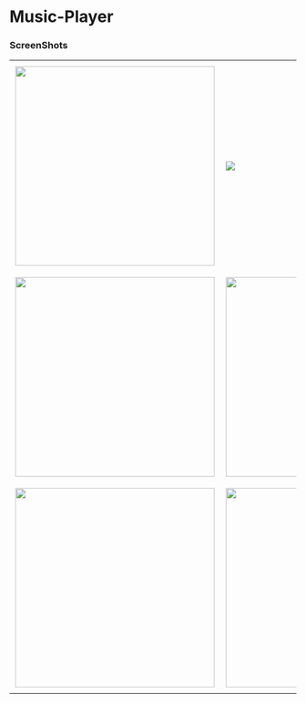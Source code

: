 # Music-Player
 
### ScreenShots
<table>
  <tr>
    <td style="padding: 10px;">
      <img src="https://github.com/user-attachments/assets/debc01d9-19ac-41d3-8450-2033030ff433" width="350" />
    </td>
    <td style="padding: 10px;">
      <img src="https://github.com/user-attachments/assets/6443871b-bb68-4a69-91ad-062b800d0d03" />
    </td>
    <td style="padding: 10px;">
      <img src="https://github.com/user-attachments/assets/4b64d43c-a34d-4a0d-b470-1e556c9fc8d7" width="350" />
    </td>
  </tr>
  <tr>
    <td style="padding: 10px;">
      <img src="https://github.com/user-attachments/assets/14d3ecd2-cf21-45f4-ac7c-64a069f89922" width="350" />
    </td>
    <td style="padding: 10px;">
      <img src="https://github.com/user-attachments/assets/c48cf883-e30a-4678-9287-41d3de6b9b61" width="350" />
    </td>
    <td style="padding: 10px;">
      <img src="https://github.com/user-attachments/assets/b0eb69f2-39d8-4503-9b94-11a304f97407" width="350" />
    </td>
  </tr>
  <tr>
    <td style="padding: 10px;">
      <img src="https://github.com/user-attachments/assets/38746e71-e70f-4ac9-97e4-9588e62728c4" width="350" />
    </td>
    <td style="padding: 10px;">
      <img src="https://github.com/user-attachments/assets/f3200335-dc93-4443-a319-ff1bf0998b92" width="350" />
    </td>
    <td style="padding: 10px;">
      <img src="https://github.com/user-attachments/assets/637adc1e-e8a9-4206-ab0a-61f0a56619c6" width="350" />
    </td>
  </tr>
</table>
